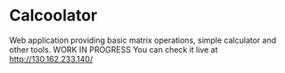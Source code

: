 # Calcoolator
Web application providing basic matrix operations, simple calculator and other tools.
WORK IN PROGRESS
You can check it live at http://130.162.233.140/
